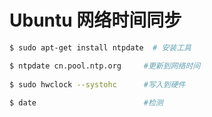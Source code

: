 # Ubuntu 网络时间同步

```bash
$ sudo apt-get install ntpdate  # 安装工具

$ ntpdate cn.pool.ntp.org     #更新到网络时间
 
$ sudo hwclock --systohc      #写入到硬件
 
$ date                        #检测
```
